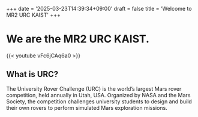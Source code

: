 +++
date = '2025-03-23T14:39:34+09:00'
draft = false
title = 'Welcome to MR2 URC KAIST'
+++

# We are the MR2 URC KAIST.

{{< youtube vFc6jCAq6a0 >}}

## What is URC?
The University Rover Challenge (URC) is the world’s largest Mars rover competition, held annually in Utah, USA.
Organized by NASA and the Mars Society, the competition challenges university students to design and build their own rovers to perform simulated Mars exploration missions.

